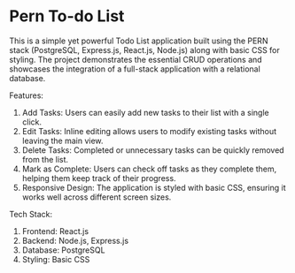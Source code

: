 # Pern To-do List

This is a simple yet powerful Todo List application built using the PERN stack (PostgreSQL, Express.js, React.js, Node.js) along with basic CSS for styling. 
The project demonstrates the essential CRUD operations and showcases the integration of a full-stack application with a relational database.

Features:
1. Add Tasks: Users can easily add new tasks to their list with a single click.
2. Edit Tasks: Inline editing allows users to modify existing tasks without leaving the main view.
3. Delete Tasks: Completed or unnecessary tasks can be quickly removed from the list.
4. Mark as Complete: Users can check off tasks as they complete them, helping them keep track of their progress.
5. Responsive Design: The application is styled with basic CSS, ensuring it works well across different screen sizes.
   
Tech Stack:
1. Frontend: React.js
2. Backend: Node.js, Express.js
3. Database: PostgreSQL
4. Styling: Basic CSS

